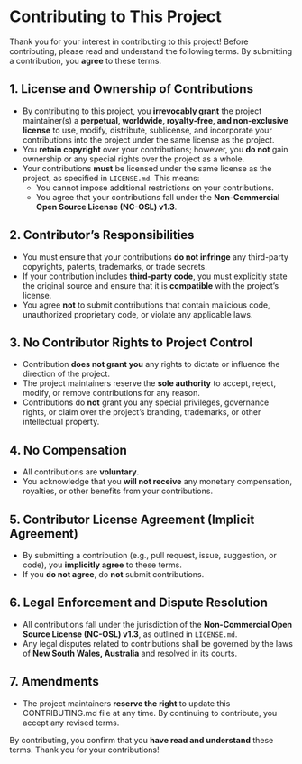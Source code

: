 # Contributing to This Project

Thank you for your interest in contributing to this project! Before contributing, please read and understand the following terms. By submitting a contribution, you **agree** to these terms.

## 1. License and Ownership of Contributions

- By contributing to this project, you **irrevocably grant** the project maintainer(s) a **perpetual, worldwide, royalty-free, and non-exclusive license** to use, modify, distribute, sublicense, and incorporate your contributions into the project under the same license as the project.
- You **retain copyright** over your contributions; however, you **do not** gain ownership or any special rights over the project as a whole.
- Your contributions **must** be licensed under the same license as the project, as specified in `LICENSE.md`. This means:
  - You cannot impose additional restrictions on your contributions.
  - You agree that your contributions fall under the **Non-Commercial Open Source License (NC-OSL) v1.3**.

## 2. Contributor’s Responsibilities

- You must ensure that your contributions **do not infringe** any third-party copyrights, patents, trademarks, or trade secrets.
- If your contribution includes **third-party code**, you must explicitly state the original source and ensure that it is **compatible** with the project’s license.
- You agree **not** to submit contributions that contain malicious code, unauthorized proprietary code, or violate any applicable laws.

## 3. No Contributor Rights to Project Control

- Contribution **does not grant you** any rights to dictate or influence the direction of the project.
- The project maintainers reserve the **sole authority** to accept, reject, modify, or remove contributions for any reason.
- Contributions do **not** grant you any special privileges, governance rights, or claim over the project’s branding, trademarks, or other intellectual property.

## 4. No Compensation

- All contributions are **voluntary**.
- You acknowledge that you **will not receive** any monetary compensation, royalties, or other benefits from your contributions.

## 5. Contributor License Agreement (Implicit Agreement)

- By submitting a contribution (e.g., pull request, issue, suggestion, or code), you **implicitly agree** to these terms.
- If you **do not agree**, do **not** submit contributions.

## 6. Legal Enforcement and Dispute Resolution

- All contributions fall under the jurisdiction of the **Non-Commercial Open Source License (NC-OSL) v1.3**, as outlined in `LICENSE.md`.
- Any legal disputes related to contributions shall be governed by the laws of **New South Wales, Australia** and resolved in its courts.

## 7. Amendments

- The project maintainers **reserve the right** to update this CONTRIBUTING.md file at any time. By continuing to contribute, you accept any revised terms.

By contributing, you confirm that you **have read and understand** these terms. Thank you for your contributions!
